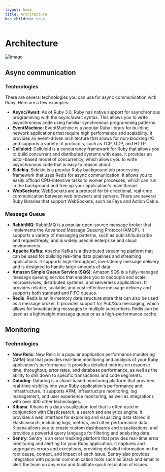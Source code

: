 ```yaml
---
layout: home
title: Architecture
has_children: true
---
```


# Architecture

![image](https://user-images.githubusercontent.com/11530478/235828850-fe044559-66fd-472a-8445-56eeb32cff08.png)

## Async communication

### Technologies

There are several technologies you can use for async communication with Ruby. Here are a few examples:

- **Async/Await**: As of Ruby 3.0, Ruby has native support for asynchronous programming with the async/await syntax. This allows you to write asynchronous code using familiar synchronous programming patterns.
- **EventMachine**: EventMachine is a popular Ruby library for building network applications that require high performance and scalability. It provides an event-driven architecture that allows for non-blocking I/O and supports a variety of protocols, such as TCP, UDP, and HTTP.
- **Celluloid**: Celluloid is a concurrency framework for Ruby that allows you to build concurrent and distributed systems with ease. It provides an actor-based model of concurrency, which allows you to write asynchronous code that is easy to reason about.
- **Sidekiq**: Sidekiq is a popular Ruby background job processing framework that uses Redis for async communication. It allows you to easily offload CPU-intensive tasks to worker processes, which can run in the background and free up your application's main thread.
- **WebSockets**: WebSockets are a protocol for bi-directional, real-time communication between web browsers and servers. There are several Ruby libraries that support WebSockets, such as Faye and Action Cable.

### Message Queue

- **RabbitMQ**: RabbitMQ is a popular open-source message broker that implements the Advanced Message Queuing Protocol (AMQP). It supports a variety of messaging patterns, such as publish/subscribe and request/reply, and is widely used in enterprise and cloud environments.
- **Apache Kafka**: Apache Kafka is a distributed streaming platform that can be used for building real-time data pipelines and streaming applications. It supports high-throughput, low-latency message delivery and is designed to handle large amounts of data.
- **Amazon Simple Queue Service (SQS)**: Amazon SQS is a fully-managed message queuing service that enables you to decouple and scale microservices, distributed systems, and serverless applications. It provides reliable, scalable, and cost-effective message delivery and supports both standard and FIFO queues.
- **Redis**: Redis is an in-memory data structure store that can also be used as a message broker. It provides support for Pub/Sub messaging, which allows for broadcasting messages to multiple subscribers. Redis can be used as a lightweight message queue or as a high-performance cache.


## Monitoring

### Technologies

- **New Relic**: New Relic is a popular application performance monitoring (APM) tool that provides real-time monitoring and analysis of your Ruby application's performance. It provides detailed metrics on response time, throughput, error rates, and database performance, as well as the ability to drill down to specific transactions and code segments.
- **Datadog**: Datadog is a cloud-based monitoring platform that provides real-time visibility into your Ruby application's performance and infrastructure. It supports APM, infrastructure monitoring, log management, and user experience monitoring, as well as integrations with over 400 other technologies.
- **Kibana**: Kibana is a data visualization tool that is often used in conjunction with Elasticsearch, a search and analytics engine. It provides a web interface for exploring and visualizing data stored in Elasticsearch, including logs, metrics, and other performance data. Kibana allows you to create custom dashboards and visualizations, and provides a powerful query language for filtering and analyzing data.
- **Sentry**: Sentry is an error tracking platform that provides real-time error monitoring and alerting for your Ruby application. It captures and aggregates errors and exceptions, providing detailed information on the root cause, context, and impact of each issue. Sentry also provides integration with popular communication tools such as Slack and email to alert the team on any error and facilitate quick resolution of issues.
